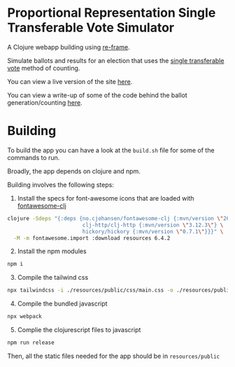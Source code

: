 # Proportional Representation Single Transferable Vote Simulator

A Clojure webapp building using [re-frame](https://github.com/day8/re-frame).

Simulate ballots and results for an election that uses the [single transferable vote](https://en.wikipedia.org/wiki/Single_transferable_vote) method of counting.

You can view a live version of the site [here](https://eoin.site/prstv/).

You can view a write-up of some of the code behind the ballot generation/counting [here](https://eoin.site/prstv-docs/).

# Building

To build the app you can have a look at the `build.sh` file for some of the commands to run. 

Broadly, the app depends on clojure and npm.

Building involves the following steps:

1. Install the specs for font-awesome icons that are loaded with [fontawesome-clj](https://github.com/cjohansen/fontawesome-clj)

``` sh
clojure -Sdeps "{:deps {no.cjohansen/fontawesome-clj {:mvn/version \"2024.01.22\"} \
                        clj-http/clj-http {:mvn/version \"3.12.3\"} \
                        hickory/hickory {:mvn/version \"0.7.1\"}}}" \
  -M -m fontawesome.import :download resources 6.4.2 
```

2. Install the npm modules

``` sh
npm i
```

3. Compile the tailwind css

``` sh
npx tailwindcss -i ./resources/public/css/main.css -o ./resources/public/css/tw.css 
```

4. Compile the bundled javascript

``` sh
npx webpack
```

5. Complie the clojurescript files to javascript

``` sh
npm run release
```

Then, all the static files needed for the app should be in `resources/public`

